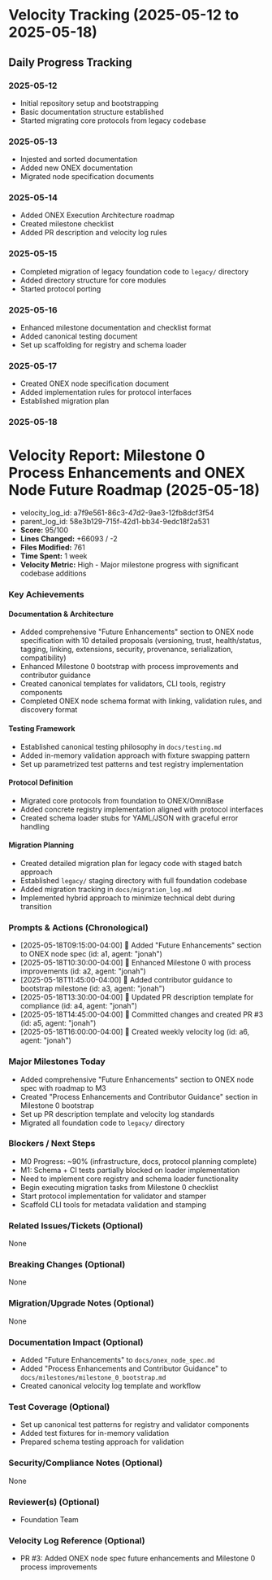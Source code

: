 # Velocity Tracking (2025-05-12 to 2025-05-18)

## Daily Progress Tracking

### 2025-05-12
- Initial repository setup and bootstrapping
- Basic documentation structure established
- Started migrating core protocols from legacy codebase

### 2025-05-13
- Injested and sorted documentation
- Added new ONEX documentation
- Migrated node specification documents

### 2025-05-14
- Added ONEX Execution Architecture roadmap
- Created milestone checklist
- Added PR description and velocity log rules

### 2025-05-15
- Completed migration of legacy foundation code to `legacy/` directory
- Added directory structure for core modules
- Started protocol porting

### 2025-05-16
- Enhanced milestone documentation and checklist format
- Added canonical testing document
- Set up scaffolding for registry and schema loader

### 2025-05-17
- Created ONEX node specification document
- Added implementation rules for protocol interfaces
- Established migration plan

### 2025-05-18

# Velocity Report: Milestone 0 Process Enhancements and ONEX Node Future Roadmap (2025-05-18)

- velocity_log_id: a7f9e561-86c3-47d2-9ae3-12fb8dcf3f54
- parent_log_id: 58e3b129-715f-42d1-bb34-9edc18f2a531
- **Score:** 95/100
- **Lines Changed:** +66093 / -2
- **Files Modified:** 761
- **Time Spent:** 1 week
- **Velocity Metric:** High - Major milestone progress with significant codebase additions

### Key Achievements

#### Documentation & Architecture
- Added comprehensive "Future Enhancements" section to ONEX node specification with 10 detailed proposals (versioning, trust, health/status, tagging, linking, extensions, security, provenance, serialization, compatibility)
- Enhanced Milestone 0 bootstrap with process improvements and contributor guidance
- Created canonical templates for validators, CLI tools, registry components
- Completed ONEX node schema format with linking, validation rules, and discovery format

#### Testing Framework
- Established canonical testing philosophy in `docs/testing.md`
- Added in-memory validation approach with fixture swapping pattern
- Set up parametrized test patterns and test registry implementation

#### Protocol Definition
- Migrated core protocols from foundation to ONEX/OmniBase
- Added concrete registry implementation aligned with protocol interfaces
- Created schema loader stubs for YAML/JSON with graceful error handling

#### Migration Planning
- Created detailed migration plan for legacy code with staged batch approach
- Established `legacy/` staging directory with full foundation codebase
- Added migration tracking in `docs/migration_log.md`
- Implemented hybrid approach to minimize technical debt during transition 

### Prompts & Actions (Chronological)
- [2025-05-18T09:15:00-04:00] 📝 Added "Future Enhancements" section to ONEX node spec (id: a1, agent: "jonah")
- [2025-05-18T10:30:00-04:00] 📝 Enhanced Milestone 0 with process improvements (id: a2, agent: "jonah")
- [2025-05-18T11:45:00-04:00] 📝 Added contributor guidance to bootstrap milestone (id: a3, agent: "jonah")
- [2025-05-18T13:30:00-04:00] 📝 Updated PR description template for compliance (id: a4, agent: "jonah")
- [2025-05-18T14:45:00-04:00] 📝 Committed changes and created PR #3 (id: a5, agent: "jonah")
- [2025-05-18T16:00:00-04:00] 📝 Created weekly velocity log (id: a6, agent: "jonah")

### Major Milestones Today
- Added comprehensive "Future Enhancements" section to ONEX node spec with roadmap to M3
- Created "Process Enhancements and Contributor Guidance" section in Milestone 0 bootstrap
- Set up PR description template and velocity log standards
- Migrated all foundation code to `legacy/` directory

### Blockers / Next Steps
- M0 Progress: ~90% (infrastructure, docs, protocol planning complete)
- M1: Schema + CI tests partially blocked on loader implementation
- Need to implement core registry and schema loader functionality
- Begin executing migration tasks from Milestone 0 checklist
- Start protocol implementation for validator and stamper
- Scaffold CLI tools for metadata validation and stamping

### Related Issues/Tickets (Optional)
None

### Breaking Changes (Optional)
None

### Migration/Upgrade Notes (Optional)
None

### Documentation Impact (Optional)
- Added "Future Enhancements" to `docs/onex_node_spec.md`
- Added "Process Enhancements and Contributor Guidance" to `docs/milestones/milestone_0_bootstrap.md`
- Created canonical velocity log template and workflow

### Test Coverage (Optional)
- Set up canonical test patterns for registry and validator components
- Added test fixtures for in-memory validation
- Prepared schema testing approach for validation

### Security/Compliance Notes (Optional)
None

### Reviewer(s) (Optional)
- Foundation Team

### Velocity Log Reference (Optional)
- PR #3: Added ONEX node spec future enhancements and Milestone 0 process improvements 
